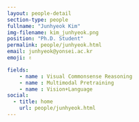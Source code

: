 ```yaml
---
layout: people-detail
section-type: people
fullname: "Junhyeok Kim"
img-filename: kim_junhyeok.png
position: "Ph.D. Student"
permalink: people/junhyeok.html
email: junhyeok@yonsei.ac.kr
emoji: ✌️

fields:
    - name : Visual Commonsense Reasoning
    - name : Multimodal Pretraining
    - name : Vision+Language
social:
  - title: home
    url: people/junhyeok.html
---
```


